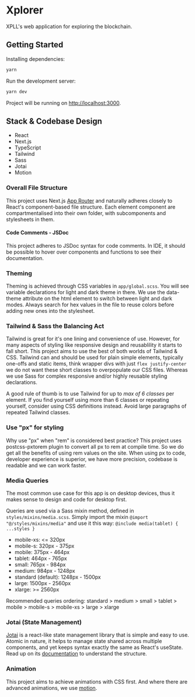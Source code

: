 # Xplorer

XPLL's web application for exploring the blockchain.

## Getting Started

Installing dependencies:

```bash
yarn
```

Run the development server:

```bash
yarn dev
```

Project will be running on [http://localhost:3000](http://localhost:3000).

## Stack & Codebase Design

- React
- Next.js
- TypeScript
- Tailwind
- Sass
- Jotai
- Motion

### Overall File Structure

This project uses Next.js [App Router](https://nextjs.org/docs/app/building-your-application/routing) and naturally
adheres closely to React's component-based file structure. Each element component are compartmentalised into their own
folder, with subcomponents and stylesheets in them.

#### Code Comments - JSDoc

This project adheres to JSDoc syntax for code comments. In IDE, it should be possible to hover over components and functions to see their documentation.

### Theming

Theming is achieved through CSS variables in `app/global.scss`. You will see variable declarations for light
and dark theme in there. We use the data-theme attribute on the html
element to switch between light and dark modes. Always search for hex values in the file to reuse colors before adding
new ones into the stylesheet.

### Tailwind & Sass the Balancing Act

Tailwind is great for it's one lining and convenience of use. However, for many aspects of styling like responsive
design
and reusablility it starts to fall short. This project aims to use the best of both worlds of Tailwind & CSS. Tailwind
can and should be used
for plain
simple elements, typically one-offs and static items, think wrapper divs with just `flex justify-center` we do not want
these short classes to overpopulate our CSS files. Whereas we use Sass for complex responsive and/or highly reusable
styling declarations.

A good rule of thumb is to use Tailwind for up to _max of 6 classes_ per element. If you find yourself using more than 6
classes or
repeating
yourself, consider
using CSS definitions instead. Avoid large paragraphs of repeated Tailwind classes.

### Use "px" for styling

Why use "px" when "rem" is considered best practice? This project uses postcss-pxtorem plugin to convert all px to rem
at
compile time. So we do get all the benefits of using rem values on the site. When using px to code, developer experience
is superior, we have more precision, codebase is readable and we can work faster.

### Media Queries

The most common use case for this app is on desktop devices, thus it makes sense to design and code for desktop first.

Queries are used via a Sass mixin method, defined in `styles/mixins/media.scss`. Simply import the
mixin `@import "@/styles/mixins/media"` and use it this way: `@include media(tablet) { ...styles }`

- mobile-xs: <= 320px
- mobile-s: 320px - 375px
- mobile: 375px - 464px
- tablet: 464px - 765px
- small: 765px - 984px
- medium: 984px - 1248px
- standard (default): 1248px - 1500px
- large: 1500px - 2560px
- xlarge: >= 2560px

Recommended queries ordering:
standard > medium > small > tablet > mobile > mobile-s > mobile-xs > large > xlarge

### Jotai (State Management)

[Jotai](https://jotai.org/) is a react-like state management library that is simple and easy to use. Atomic in nature,
it helps to manage state shared across multiple components, and yet keeps syntax exactly the same as React's useState.
Read up on its [documentation](https://jotai.org/docs/introduction) to understand the structure.

### Animation

This project aims to achieve animations with CSS first. And where there are advanced animations, we
use [motion](https://motion.dev).